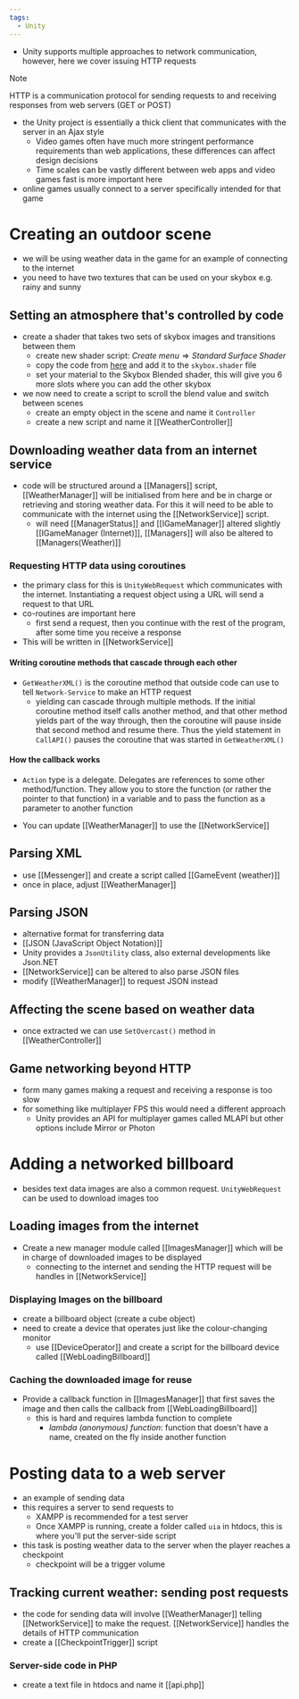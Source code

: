 ```yaml
---
tags:
  - Unity
---
```

- Unity supports multiple approaches to network communication, however, here we cover issuing HTTP requests
> [!note]
HTTP is a communication protocol for sending requests to and receiving responses from web servers (GET or POST)

- the Unity project is essentially a thick client that communicates with the server in an Ajax style
	- Video games often have much more stringent performance requirements than web applications, these differences can affect design decisions
	- Time scales can be vastly different between web apps and video games fast is more important here
- online games usually connect to a server specifically intended for that game
# Creating an outdoor scene
- we will be using weather data in the game for an example of connecting to the internet
- you need to have two textures that can be used on your skybox e.g. rainy and sunny
## Setting an atmosphere that's controlled by code
- create a shader that takes two sets of skybox images and transitions between them
	- create new shader script: $Create \; menu \Rightarrow Standard \; Surface \; Shader$ 
	- copy the code from [here](https://github.com/jhocking/from-unity-wiki/blob/main/SkyboxBlended.shader) and add it to the `skybox.shader` file
	- set your material to the Skybox Blended shader, this will give you 6 more slots where you can add the other skybox
- we now need to create a script to scroll the blend value and switch between scenes 
	- create an empty object in the scene and name it `Controller`
	- create a new script and name it [[WeatherController]]
## Downloading weather data from an internet service
- code will be structured around a [[Managers]] script, [[WeatherManager]] will be initialised from here and be in charge or retrieving and storing weather data. For this it will need to be able to communicate with the internet using the [[NetworkService]] script.
	- will need [[ManagerStatus]] and [[IGameManager]] altered slightly [[IGameManager (Internet)]], [[Managers]] will also be altered to [[Managers(Weather)]]
### Requesting HTTP data using coroutines
- the primary class for this is `UnityWebRequest` which communicates with the internet. Instantiating a request object using a URL will send a request to that URL
- co-routines are important here
	- first send a request, then you continue with the rest of the program, after some time you receive a response
- This will be written in [[NetworkService]]
#### Writing coroutine methods that cascade through each other
- `GetWeatherXML()` is the coroutine method that outside code can use to tell `Network-Service` to make an HTTP request
	- yielding can cascade through multiple methods. If the initial coroutine method itself calls another method, and that other method yields part of the way through, then the coroutine will pause inside that second method and resume there. Thus the yield statement in `CallAPI()` pauses the coroutine that was started in `GetWeatherXML()`
#### How the callback works
- `Action` type is a delegate. Delegates are references to some other method/function. They allow you to store the function (or rather the pointer to that function) in a variable and to pass the function as a parameter to another function

- You can update [[WeatherManager]] to use the [[NetworkService]]
## Parsing XML
- use [[Messenger]] and create a script called [[GameEvent (weather)]]
- once in place, adjust [[WeatherManager]]
## Parsing JSON
- alternative format for transferring data
- [[JSON (JavaScript Object Notation)]]
- Unity provides a `JsonUtility` class, also external developments like Json.NET
- [[NetworkService]] can be altered to also parse JSON files
- modify [[WeatherManager]] to request JSON instead
## Affecting the scene based on weather data
- once extracted we can use `SetOvercast()` method in [[WeatherController]]
## Game networking beyond HTTP
- form many games making a request and receiving a response is too slow
- for something like multiplayer FPS this would need a different approach
	- Unity provides an API for multiplayer games called MLAPI but other options include Mirror or Photon
# Adding a networked billboard
- besides text data images are also a common request. `UnityWebRequest` can be used to download images too
## Loading images from the internet
- Create a new manager module called [[ImagesManager]] which will be in charge of downloaded images to be displayed
	- connecting to the internet and sending the HTTP request will be handles in [[NetworkService]]
### Displaying Images on the billboard
- create a billboard object (create a cube object)
- need to create a device that operates just like the colour-changing monitor
	- use [[DeviceOperator]] and create a script for the billboard device called [[WebLoadingBillboard]]
### Caching the downloaded image for reuse
- Provide a callback function in [[ImagesManager]] that first saves the image and then calls the callback from [[WebLoadingBillboard]]
	- this is hard and requires lambda function to complete
		- *lambda (anonymous) function*: function that doesn't have a name, created on the fly inside another function
# Posting data to a web server
- an example of sending data
- this requires a server to send requests to
	- XAMPP is recommended for a test server
	- Once XAMPP is running, create a folder called `uia` in htdocs, this is where you'll put the server-side script
- this task is posting weather data to the server when the player reaches a checkpoint
	- checkpoint will be a trigger volume
## Tracking current weather: sending post requests
- the code for sending data will involve [[WeatherManager]] telling [[NetworkService]] to make the request. [[NetworkService]] handles the details of HTTP communication 
- create a [[CheckpointTrigger]] script
### Server-side code in PHP
- create a text file in htdocs and name it [[api.php]]